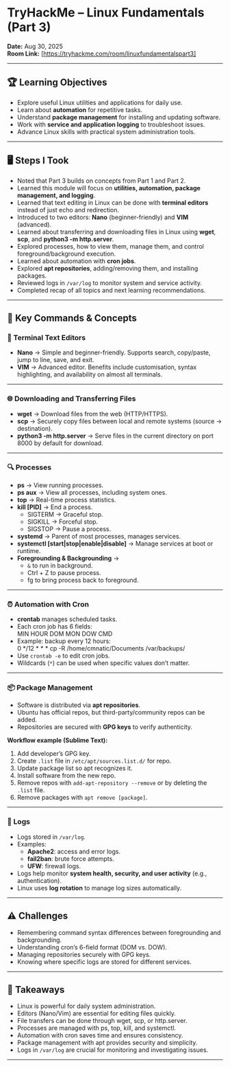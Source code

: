 # TryHackMe – Linux Fundamentals (Part 3)

**Date:** Aug 30, 2025  
**Room Link:** [https://tryhackme.com/room/linuxfundamentalspart3]

---

## 🏆 Learning Objectives
- Explore useful Linux utilities and applications for daily use.  
- Learn about **automation** for repetitive tasks.  
- Understand **package management** for installing and updating software.  
- Work with **service and application logging** to troubleshoot issues.  
- Advance Linux skills with practical system administration tools.  

---

## 🖥️ Steps I Took
- Noted that Part 3 builds on concepts from Part 1 and Part 2.  
- Learned this module will focus on **utilities, automation, package management, and logging**.  
- Learned that text editing in Linux can be done with **terminal editors** instead of just echo and redirection.  
- Introduced to two editors: **Nano** (beginner-friendly) and **VIM** (advanced).  
- Learned about transferring and downloading files in Linux using **wget**, **scp**, and **python3 -m http.server**.  
- Explored processes, how to view them, manage them, and control foreground/background execution.  
- Learned about automation with **cron jobs**.  
- Explored **apt repositories**, adding/removing them, and installing packages.  
- Reviewed logs in `/var/log` to monitor system and service activity.  
- Completed recap of all topics and next learning recommendations.  

---

## 🔑 Key Commands & Concepts

### 📝 Terminal Text Editors
- **Nano** → Simple and beginner-friendly. Supports search, copy/paste, jump to line, save, and exit.  
- **VIM** → Advanced editor. Benefits include customisation, syntax highlighting, and availability on almost all terminals.  

---

### 🌐 Downloading and Transferring Files
- **wget** → Download files from the web (HTTP/HTTPS).  
- **scp** → Securely copy files between local and remote systems (source → destination).  
- **python3 -m http.server** → Serve files in the current directory on port 8000 by default for download.  

---

### 🔍 Processes
- **ps** → View running processes.  
- **ps aux** → View all processes, including system ones.  
- **top** → Real-time process statistics.  
- **kill [PID]** → End a process.  
  - SIGTERM → Graceful stop.  
  - SIGKILL → Forceful stop.  
  - SIGSTOP → Pause a process.  
- **systemd** → Parent of most processes, manages services.  
- **systemctl [start|stop|enable|disable]** → Manage services at boot or runtime.  
- **Foregrounding & Backgrounding** →  
  - `&` to run in background.  
  - Ctrl + Z to pause process.  
  - fg to bring process back to foreground.  

---

### ⏰ Automation with Cron
- **crontab** manages scheduled tasks.  
- Each cron job has 6 fields:  
  MIN HOUR DOM MON DOW CMD  
- Example: backup every 12 hours:  
  0 */12 * * * cp -R /home/cmnatic/Documents /var/backups/  
- Use `crontab -e` to edit cron jobs.  
- Wildcards (`*`) can be used when specific values don’t matter.  

---

### 📦 Package Management
- Software is distributed via **apt repositories**.  
- Ubuntu has official repos, but third-party/community repos can be added.  
- Repositories are secured with **GPG keys** to verify authenticity.  

**Workflow example (Sublime Text):**  
1. Add developer’s GPG key.  
2. Create `.list` file in `/etc/apt/sources.list.d/` for repo.  
3. Update package list so apt recognizes it.  
4. Install software from the new repo.  
5. Remove repos with `add-apt-repository --remove` or by deleting the `.list` file.  
6. Remove packages with `apt remove [package]`.  

---

### 📂 Logs
- Logs stored in `/var/log`.  
- Examples:  
  - **Apache2**: access and error logs.  
  - **fail2ban**: brute force attempts.  
  - **UFW**: firewall logs.  
- Logs help monitor **system health, security, and user activity** (e.g., authentication).  
- Linux uses **log rotation** to manage log sizes automatically.  

---

## ⚠️ Challenges
- Remembering command syntax differences between foregrounding and backgrounding.  
- Understanding cron’s 6-field format (DOM vs. DOW).  
- Managing repositories securely with GPG keys.  
- Knowing where specific logs are stored for different services.  

---

## 📌 Takeaways
- Linux is powerful for daily system administration.  
- Editors (Nano/Vim) are essential for editing files quickly.  
- File transfers can be done through wget, scp, or http.server.  
- Processes are managed with ps, top, kill, and systemctl.  
- Automation with cron saves time and ensures consistency.  
- Package management with apt provides security and simplicity.  
- Logs in `/var/log` are crucial for monitoring and investigating issues.  

---
